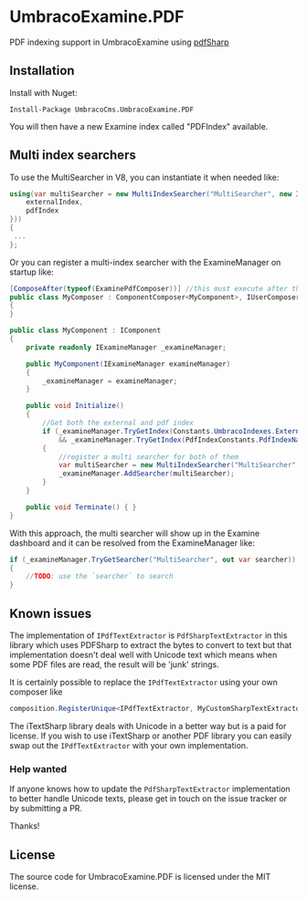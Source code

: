 # UmbracoExamine.PDF

PDF indexing support in UmbracoExamine using [pdfSharp](https://github.com/empira/PDFsharp)

## Installation

Install with Nuget:

    Install-Package UmbracoCms.UmbracoExamine.PDF
  
You will then have a new Examine index called "PDFIndex" available.

## Multi index searchers

To use the MultiSearcher in V8, you can instantiate it when needed like:

```cs
using(var multiSearcher = new MultiIndexSearcher("MultiSearcher", new IIndex[] { 
    externalIndex, 
	pdfIndex 
}))
{
 ...
};
```

Or you can register a multi-index searcher with the ExamineManager on startup like:

```cs
[ComposeAfter(typeof(ExaminePdfComposer))] //this must execute after the ExaminePdfComposer composer
public class MyComposer : ComponentComposer<MyComponent>, IUserComposer
{
}

public class MyComponent : IComponent
{
    private readonly IExamineManager _examineManager;

    public MyComponent(IExamineManager examineManager)
    {
        _examineManager = examineManager;
    }

    public void Initialize()
    {
        //Get both the external and pdf index
        if (_examineManager.TryGetIndex(Constants.UmbracoIndexes.ExternalIndexName, out var externalIndex)
            && _examineManager.TryGetIndex(PdfIndexConstants.PdfIndexName, out var pdfIndex))
        {
            //register a multi searcher for both of them
            var multiSearcher = new MultiIndexSearcher("MultiSearcher", new IIndex[] { externalIndex, pdfIndex });
            _examineManager.AddSearcher(multiSearcher);
        }
    }

    public void Terminate() { }
}
```

With this approach, the multi searcher will show up in the Examine dashboard and it can be resolved from the ExamineManager like:

```cs
if (_examineManager.TryGetSearcher("MultiSearcher", out var searcher))
{
    //TODO: use the `searcher` to search
}
```

## Known issues

The implementation of `IPdfTextExtractor` is `PdfSharpTextExtractor` in this library which uses PDFSharp to extract the bytes to convert to text but
that implementation doesn't deal well with Unicode text which means when some PDF files are read, the result will be 'junk' strings.

It is certainly possible to replace the `IPdfTextExtractor` using your own composer like

```cs
composition.RegisterUnique<IPdfTextExtractor, MyCustomSharpTextExtractor>();
```

The iTextSharp library deals with Unicode in a better way but is a paid for license. If you wish to use iTextSharp or another PDF library you can easily swap out the
`IPdfTextExtractor` with your own implementation.

### Help wanted

If anyone knows how to update the `PdfSharpTextExtractor` implementation to better handle Unicode texts, please get in touch on the issue tracker or by submitting a PR.

Thanks!

## License

The source code for UmbracoExamine.PDF is licensed under the MIT license. 
